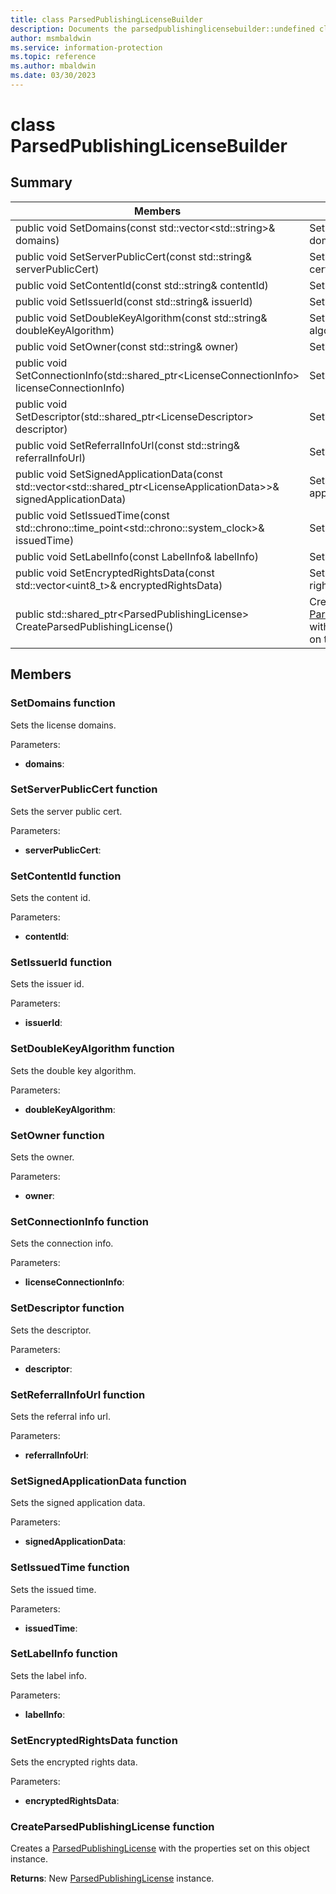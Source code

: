 ```yaml
---
title: class ParsedPublishingLicenseBuilder 
description: Documents the parsedpublishinglicensebuilder::undefined class of the Microsoft Information Protection (MIP) SDK.
author: msmbaldwin
ms.service: information-protection
ms.topic: reference
ms.author: mbaldwin
ms.date: 03/30/2023
---
```


# class ParsedPublishingLicenseBuilder 
  
## Summary

 Members                        | Descriptions                                
--------------------------------|---------------------------------------------
public void SetDomains(const std::vector&lt;std::string&gt;& domains)  |  Sets the license domains.
public void SetServerPublicCert(const std::string& serverPublicCert)  |  Sets the server public cert.
public void SetContentId(const std::string& contentId)  |  Sets the content id.
public void SetIssuerId(const std::string& issuerId)  |  Sets the issuer id.
public void SetDoubleKeyAlgorithm(const std::string& doubleKeyAlgorithm)  |  Sets the double key algorithm.
public void SetOwner(const std::string& owner)  |  Sets the owner.
public void SetConnectionInfo(std::shared_ptr&lt;LicenseConnectionInfo&gt; licenseConnectionInfo)  |  Sets the connection info.
public void SetDescriptor(std::shared_ptr&lt;LicenseDescriptor&gt; descriptor)  |  Sets the descriptor.
public void SetReferralInfoUrl(const std::string& referralInfoUrl)  |  Sets the referral info url.
public void SetSignedApplicationData(const std::vector&lt;std::shared_ptr&lt;LicenseApplicationData&gt;&gt;& signedApplicationData)  |  Sets the signed application data.
public void SetIssuedTime(const std::chrono::time_point&lt;std::chrono::system_clock&gt;& issuedTime)  |  Sets the issued time.
public void SetLabelInfo(const LabelInfo& labelInfo)  |  Sets the label info.
public void SetEncryptedRightsData(const std::vector&lt;uint8_t&gt;& encryptedRightsData)  |  Sets the encrypted rights data.
public std::shared_ptr&lt;ParsedPublishingLicense&gt; CreateParsedPublishingLicense()  |  Creates a [ParsedPublishingLicense](class_mip_parsedpublishinglicense.md) with the properties set on this object instance.
  
## Members
  
### SetDomains function
Sets the license domains.

Parameters:  
* **domains**:


  
### SetServerPublicCert function
Sets the server public cert.

Parameters:  
* **serverPublicCert**:


  
### SetContentId function
Sets the content id.

Parameters:  
* **contentId**:


  
### SetIssuerId function
Sets the issuer id.

Parameters:  
* **issuerId**:


  
### SetDoubleKeyAlgorithm function
Sets the double key algorithm.

Parameters:  
* **doubleKeyAlgorithm**:


  
### SetOwner function
Sets the owner.

Parameters:  
* **owner**:


  
### SetConnectionInfo function
Sets the connection info.

Parameters:  
* **licenseConnectionInfo**:


  
### SetDescriptor function
Sets the descriptor.

Parameters:  
* **descriptor**:


  
### SetReferralInfoUrl function
Sets the referral info url.

Parameters:  
* **referralInfoUrl**:


  
### SetSignedApplicationData function
Sets the signed application data.

Parameters:  
* **signedApplicationData**:


  
### SetIssuedTime function
Sets the issued time.

Parameters:  
* **issuedTime**:


  
### SetLabelInfo function
Sets the label info.

Parameters:  
* **labelInfo**:


  
### SetEncryptedRightsData function
Sets the encrypted rights data.

Parameters:  
* **encryptedRightsData**:


  
### CreateParsedPublishingLicense function
Creates a [ParsedPublishingLicense](class_mip_parsedpublishinglicense.md) with the properties set on this object instance.

  
**Returns**: New [ParsedPublishingLicense](class_mip_parsedpublishinglicense.md) instance.